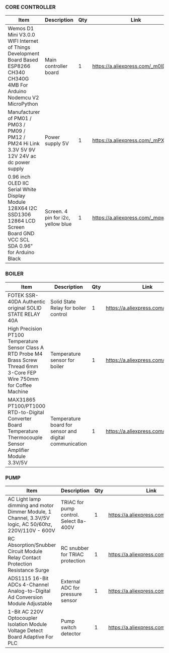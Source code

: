 ### CORE CONTROLLER

|	Item	|	Description	|	Qty	|	Link
|	---	|	---	|	---	|	---
|	Wemos D1 Mini V3.0.0 WIFI Internet of Things Development Board Based ESP8266 CH340 CH340G 4MB For Arduino Nodemcu V2 MicroPython	|	Main controller board	|	1	|	https://a.aliexpress.com/_m0IDSoc
|	Manufacturer of PM01 / PM03 / PM09 / PM12 / PM24 Hi Link 3.3V 5V 9V 12V 24V ac dc power supply	|	Power supply 5V	|	1	|	https://a.aliexpress.com/_mPXuc88
|	0.96 inch OLED IIC Serial White Display Module 128X64 I2C SSD1306 12864 LCD Screen Board GND VCC SCL SDA 0.96" for Arduino Black	|	Screen. 4 pin for i2c, yellow blue	|	1	|	https://a.aliexpress.com/_mqwkWwo

### BOILER

|	Item	|	Description	|	Qty	|	Link
|	---	|	---	|	---	|	---
|	FOTEK SSR-40DA Authentic original SOLID STATE RELAY 40A	|	Solid State Relay for boiler control	|	1	|	https://a.aliexpress.com/_mrz6zug
|	High Precision PT100 Temperature Sensor Class A RTD Probe M4 Brass Screw Thread 6mm 3-Core FEP Wire 750mm for Coffee Machine	|	Temperature sensor for boiler	|	1	|	https://a.aliexpress.com/_mr6Z0xi
|	MAX31865 PT100/PT1000 RTD-to-Digital Converter Board Temperature Thermocouple Sensor Amplifier Module 3.3V/5V	|	Temperature board for sensor and digital communication	|	1	|	https://a.aliexpress.com/_msfwZgg

### PUMP

|	Item	|	Description	|	Qty	|	Link
|	---	|	---	|	---	|	---
|	AC Light lamp dimming and motor Dimmer Module, 1 Channel, 3.3V/5V logic, AC 50/60hz, 220V/110V - 600V	|	TRIAC for pump control. Select 8a-400V	|	1	|	https://a.aliexpress.com/_mL1ymdI
|	RC Absorption/Snubber Circuit Module Relay Contact Protection Resistance Surge	|	RC snubber for TRIAC protection	|	1	|	https://a.aliexpress.com/_mritBWk
|	ADS1115 16-Bit ADCs 4-Channel Analog-to-Digital Ad Conversion Module Adjustable	|	External ADC for pressure sensor	|	1	|	https://a.aliexpress.com/_mOa2C2C
|	1-Bit AC 220V Optocoupler Isolation Module Voltage Detect Board Adaptive For PLC	|	Pump switch detector	|	1	|	https://a.aliexpress.com/_mM2iWvQ
